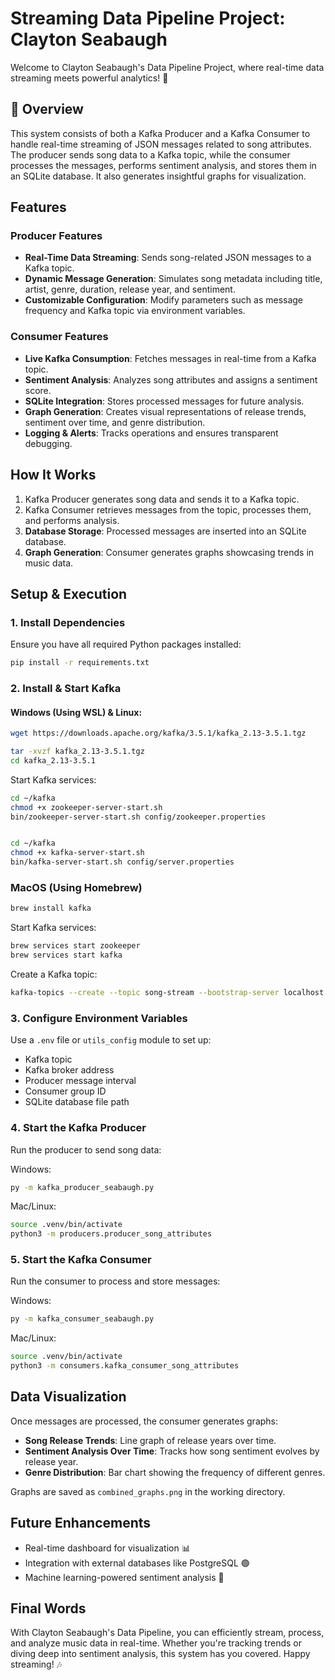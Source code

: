 # Streaming Data Pipeline Project: Clayton Seabaugh 

Welcome to Clayton Seabaugh's Data Pipeline Project, where real-time data streaming meets powerful analytics! 🚀

## 📌 Overview
This system consists of both a Kafka Producer and a Kafka Consumer to handle real-time streaming of JSON messages related to song attributes. The producer sends song data to a Kafka topic, while the consumer processes the messages, performs sentiment analysis, and stores them in an SQLite database. It also generates insightful graphs for visualization.

## Features
### Producer Features
- **Real-Time Data Streaming**: Sends song-related JSON messages to a Kafka topic.
- **Dynamic Message Generation**: Simulates song metadata including title, artist, genre, duration, release year, and sentiment.
- **Customizable Configuration**: Modify parameters such as message frequency and Kafka topic via environment variables.

### Consumer Features
- **Live Kafka Consumption**: Fetches messages in real-time from a Kafka topic.
- **Sentiment Analysis**: Analyzes song attributes and assigns a sentiment score.
- **SQLite Integration**: Stores processed messages for future analysis.
- **Graph Generation**: Creates visual representations of release trends, sentiment over time, and genre distribution.
- **Logging & Alerts**: Tracks operations and ensures transparent debugging.

## How It Works
1. Kafka Producer generates song data and sends it to a Kafka topic.
2. Kafka Consumer retrieves messages from the topic, processes them, and performs analysis.
3. **Database Storage**: Processed messages are inserted into an SQLite database.
4. **Graph Generation**: Consumer generates graphs showcasing trends in music data.

## Setup & Execution
### 1️. Install Dependencies
Ensure you have all required Python packages installed:
```sh
pip install -r requirements.txt
```

### 2️. Install & Start Kafka
#### **Windows (Using WSL) & Linux:**
```sh
wget https://downloads.apache.org/kafka/3.5.1/kafka_2.13-3.5.1.tgz
```
```sh
tar -xvzf kafka_2.13-3.5.1.tgz
cd kafka_2.13-3.5.1
```
Start Kafka services:
```sh
cd ~/kafka
chmod +x zookeeper-server-start.sh
bin/zookeeper-server-start.sh config/zookeeper.properties 


cd ~/kafka
chmod +x kafka-server-start.sh
bin/kafka-server-start.sh config/server.properties 

```
### **MacOS (Using Homebrew)**
```sh
brew install kafka
```
Start Kafka services:
```sh
brew services start zookeeper
brew services start kafka
```
Create a Kafka topic:
```sh
kafka-topics --create --topic song-stream --bootstrap-server localhost:9092 --partitions 1 --replication-factor 1
```

### 3️. Configure Environment Variables
Use a `.env` file or `utils_config` module to set up:
- Kafka topic
- Kafka broker address
- Producer message interval
- Consumer group ID
- SQLite database file path

### 4️. Start the Kafka Producer
Run the producer to send song data:

Windows:
```sh
py -m kafka_producer_seabaugh.py
```
Mac/Linux:
```sh
source .venv/bin/activate
python3 -m producers.producer_song_attributes
```

### 5️. Start the Kafka Consumer
Run the consumer to process and store messages:

Windows:
```sh
py -m kafka_consumer_seabaugh.py
```
Mac/Linux:
```sh
source .venv/bin/activate
python3 -m consumers.kafka_consumer_song_attributes
```

## Data Visualization
Once messages are processed, the consumer generates graphs:
- **Song Release Trends**: Line graph of release years over time.
- **Sentiment Analysis Over Time**: Tracks how song sentiment evolves by release year.
- **Genre Distribution**: Bar chart showing the frequency of different genres.

Graphs are saved as `combined_graphs.png` in the working directory.

## Future Enhancements
- Real-time dashboard for visualization 📊
- Integration with external databases like PostgreSQL 🟢
- Machine learning-powered sentiment analysis 🤖

## Final Words 
With Clayton Seabaugh's Data Pipeline, you can efficiently stream, process, and analyze music data in real-time. Whether you're tracking trends or diving deep into sentiment analysis, this system has you covered. Happy streaming! 🎶

